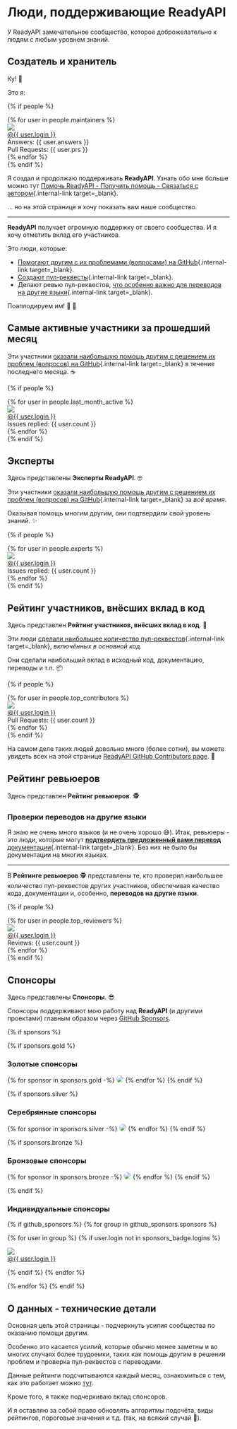 
# Люди, поддерживающие ReadyAPI

У ReadyAPI замечательное сообщество, которое доброжелательно к людям с любым уровнем знаний.

## Создатель и хранитель

Ку! 👋

Это я:

{% if people %}
<div class="user-list user-list-center">
{% for user in people.maintainers %}

<div class="user"><a href="{{ user.url }}" target="_blank"><div class="avatar-wrapper"><img src="{{ user.avatarUrl }}"/></div><div class="title">@{{ user.login }}</div></a> <div class="count">Answers: {{ user.answers }}</div><div class="count">Pull Requests: {{ user.prs }}</div></div>
{% endfor %}

</div>
{% endif %}

Я создал и продолжаю поддерживать **ReadyAPI**. Узнать обо мне больше можно тут [Помочь ReadyAPI - Получить помощь - Связаться с автором](help-readyapi.md#connect-with-the-author){.internal-link target=_blank}.

... но на этой странице я хочу показать вам наше сообщество.

---

**ReadyAPI** получает огромную поддержку от своего сообщества. И я хочу отметить вклад его участников.

Это люди, которые:

* [Помогают другим с их проблемами (вопросами) на GitHub](help-readyapi.md#help-others-with-issues-in-github){.internal-link target=_blank}.
* [Создают пул-реквесты](help-readyapi.md#create-a-pull-request){.internal-link target=_blank}.
* Делают ревью пул-реквестов, [что особенно важно для переводов на другие языки](contributing.md#translations){.internal-link target=_blank}.

Поаплодируем им! 👏 🙇

## Самые активные участники за прошедший месяц

Эти участники [оказали наибольшую помощь другим с решением их проблем (вопросов) на GitHub](help-readyapi.md#help-others-with-issues-in-github){.internal-link target=_blank} в течение последнего месяца. ☕

{% if people %}
<div class="user-list user-list-center">
{% for user in people.last_month_active %}

<div class="user"><a href="{{ user.url }}" target="_blank"><div class="avatar-wrapper"><img src="{{ user.avatarUrl }}"/></div><div class="title">@{{ user.login }}</div></a> <div class="count">Issues replied: {{ user.count }}</div></div>
{% endfor %}

</div>
{% endif %}

## Эксперты

Здесь представлены **Эксперты ReadyAPI**. 🤓

Эти участники [оказали наибольшую помощь другим с решением их проблем (вопросов) на GitHub](help-readyapi.md#help-others-with-issues-in-github){.internal-link target=_blank} за *всё время*.

Оказывая помощь многим другим, они подтвердили свой уровень знаний. ✨

{% if people %}
<div class="user-list user-list-center">
{% for user in people.experts %}

<div class="user"><a href="{{ user.url }}" target="_blank"><div class="avatar-wrapper"><img src="{{ user.avatarUrl }}"/></div><div class="title">@{{ user.login }}</div></a> <div class="count">Issues replied: {{ user.count }}</div></div>
{% endfor %}

</div>
{% endif %}

## Рейтинг участников, внёсших вклад в код

Здесь представлен **Рейтинг участников, внёсших вклад в код**. 👷

Эти люди [сделали наибольшее количество пул-реквестов](help-readyapi.md#create-a-pull-request){.internal-link target=_blank}, *включённых в основной код*.

Они сделали наибольший вклад в исходный код, документацию, переводы и т.п. 📦

{% if people %}
<div class="user-list user-list-center">
{% for user in people.top_contributors %}

<div class="user"><a href="{{ user.url }}" target="_blank"><div class="avatar-wrapper"><img src="{{ user.avatarUrl }}"/></div><div class="title">@{{ user.login }}</div></a> <div class="count">Pull Requests: {{ user.count }}</div></div>
{% endfor %}

</div>
{% endif %}

На самом деле таких людей довольно много (более сотни), вы можете увидеть всех на этой странице <a href="https://github.com/khulnasoft/readyapi/graphs/contributors" class="external-link" target="_blank">ReadyAPI GitHub Contributors page</a>. 👷

## Рейтинг ревьюеров

Здесь представлен **Рейтинг ревьюеров**. 🕵️

### Проверки переводов на другие языки

Я знаю не очень много языков (и не очень хорошо 😅).
Итак, ревьюеры - это люди, которые могут [**подтвердить предложенный вами перевод** документации](contributing.md#translations){.internal-link target=_blank}. Без них не было бы документации на многих языках.

---

В **Рейтинге ревьюеров** 🕵️ представлены те, кто проверил наибольшее количество пул-реквестов других участников, обеспечивая качество кода, документации и, особенно, **переводов на другие языки**.

{% if people %}
<div class="user-list user-list-center">
{% for user in people.top_reviewers %}

<div class="user"><a href="{{ user.url }}" target="_blank"><div class="avatar-wrapper"><img src="{{ user.avatarUrl }}"/></div><div class="title">@{{ user.login }}</div></a> <div class="count">Reviews: {{ user.count }}</div></div>
{% endfor %}

</div>
{% endif %}

## Спонсоры

Здесь представлены **Спонсоры**. 😎

Спонсоры поддерживают мою работу над **ReadyAPI** (и другими проектами) главным образом через <a href="https://github.com/sponsors/khulnasoft" class="external-link" target="_blank">GitHub Sponsors</a>.

{% if sponsors %}

{% if sponsors.gold %}

### Золотые спонсоры

{% for sponsor in sponsors.gold -%}
<a href="{{ sponsor.url }}" target="_blank" title="{{ sponsor.title }}"><img src="{{ sponsor.img }}" style="border-radius:15px"></a>
{% endfor %}
{% endif %}

{% if sponsors.silver %}

### Серебрянные спонсоры

{% for sponsor in sponsors.silver -%}
<a href="{{ sponsor.url }}" target="_blank" title="{{ sponsor.title }}"><img src="{{ sponsor.img }}" style="border-radius:15px"></a>
{% endfor %}
{% endif %}

{% if sponsors.bronze %}

### Бронзовые спонсоры

{% for sponsor in sponsors.bronze -%}
<a href="{{ sponsor.url }}" target="_blank" title="{{ sponsor.title }}"><img src="{{ sponsor.img }}" style="border-radius:15px"></a>
{% endfor %}
{% endif %}

{% endif %}

### Индивидуальные спонсоры

{% if github_sponsors %}
{% for group in github_sponsors.sponsors %}

<div class="user-list user-list-center">

{% for user in group %}
{% if user.login not in sponsors_badge.logins %}

<div class="user"><a href="{{ user.url }}" target="_blank"><div class="avatar-wrapper"><img src="{{ user.avatarUrl }}"/></div><div class="title">@{{ user.login }}</div></a></div>

{% endif %}
{% endfor %}

</div>

{% endfor %}
{% endif %}

## О данных - технические детали

Основная цель этой страницы - подчеркнуть усилия сообщества по оказанию помощи другим.

Особенно это касается усилий, которые обычно менее заметны и во многих случаях более трудоемки, таких как помощь другим в решении проблем и проверка пул-реквестов с переводами.

Данные рейтинги подсчитываются каждый месяц, ознакомиться с тем, как это работает можно <a href="https://github.com/khulnasoft/readyapi/blob/master/.github/actions/people/app/main.py" class="external-link" target="_blank">тут</a>.

Кроме того, я также подчеркиваю вклад спонсоров.

И я оставляю за собой право обновлять алгоритмы подсчёта, виды рейтингов, пороговые значения и т.д. (так, на всякий случай 🤷).
